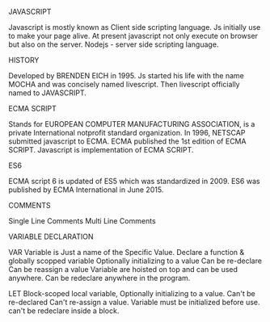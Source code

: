 JAVASCRIPT

Javascript is mostly known as Client side scripting language.
Js initially use to make your page alive.
At present javascript not only execute on browser but also on the server.
Nodejs - server side scripting language.

HISTORY

Developed by BRENDEN EICH in 1995.
Js started his life with the name MOCHA and was concisely named livescript.
Then livescript officially named to JAVASCRIPT.

ECMA SCRIPT

Stands for EUROPEAN COMPUTER MANUFACTURING ASSOCIATION, is a private International notprofit standard organization.
In 1996, NETSCAP submitted javascript to ECMA.
ECMA published the 1st edition of ECMA SCRIPT.
Javascript is implementation of ECMA SCRIPT.

ES6

ECMA script 6 is updated of ES5 which was standardized in 2009.
ES6 was published by ECMA International in June 2015.

COMMENTS

Single Line Comments
Multi Line Comments

VARIABLE DECLARATION

VAR
Variable is Just a name of the Specific Value.
Declare a function & globally scopped variable
Optionally initializing to a value
Can be re-declare  
Can be reassign a value
Variable are hoisted on top and can be used anywhere.
Can be redeclare anywhere in the program.

LET
Block-scoped local variable, Optionally initializing to a value.
Can't be re-declared
Can't re-assign a value.
Variable must be initialized before use.
can't be redeclare inside a block.



